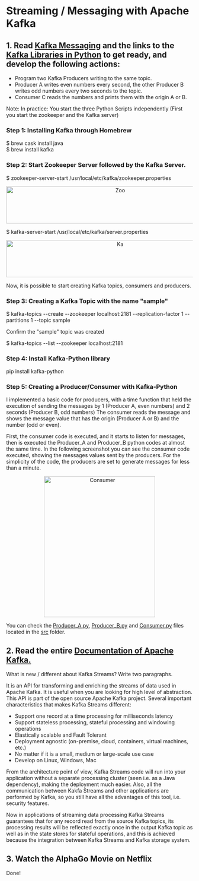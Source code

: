 # Streaming / Messaging with Apache Kafka

## 1. Read [Kafka Messaging](https://towardsdatascience.com/getting-started-with-apache-kafka-in-python-604b3250aa05)  and the links to the [Kafka Libraries in Python](https://github.com/dpkp/kafka-python) to get ready, and develop the following actions:

- Program two Kafka Producers writing to the same topic.
- Producer A writes even numbers every second, the other Producer B writes odd numbers every two seconds to the topic.
- Consumer C reads the numbers and prints them with the origin A or B.

Note: In practice: You start the three Python Scripts independently (First you start the zookeeper and the Kafka server)

### Step 1: Installing Kafka through Homebrew

$ brew cask install java \
$ brew install kafka

### Step 2: Start Zookeeper Server followed by the Kafka Server.

$ zookeeper-server-start /usr/local/etc/kafka/zookeeper.properties 

<p align="center">
<img src="https://github.com/federueda/Apache_Kafka/blob/master/docs/Zookeeper.png" width="600" height="100" title="Zoo">
</p>

$ kafka-server-start /usr/local/etc/kafka/server.properties

<p align="center">
<img src="https://github.com/federueda/Apache_Kafka/blob/master/docs/Kafka_Server.png" width="600" height="100" title="Ka">
</p>

Now, it is possible to start creating Kafka topics, consumers and producers. 

### Step 3: Creating a Kafka Topic with the name "sample"

$ kafka-topics --create --zookeeper localhost:2181 --replication-factor 1 --partitions 1 --topic sample

Confirm the "sample" topic was created

$ kafka-topics --list --zookeeper localhost:2181


### Step 4: Install Kafka-Python library

pip install kafka-python

### Step 5: Creating a Producer/Consumer with Kafka-Python

I implemented a basic code for producers, with a time function that held the execution of sending the messages by 1 (Producer A, even numbers) and 2 seconds (Producer B, odd numbers) The consumer reads the message and shows the message value that has the origin (Producer A or B) and the number (odd or even).

First, the consumer code is executed, and it starts to listen for messages, then is executed the Producer_A and Producer_B python codes at almost the same time. In the following screenshot you can see the consumer code executed, showing the messages values sent by the producers. For the simplicity of the code, the producers are set to generate messages for less than a minute.

<p align="center">
<img src="https://github.com/federueda/Apache_Kafka/blob/master/docs/cons.png" width="300" height="380" title="Consumer">
</p>

You can check the [Producer_A.py](src/Producer_A.py), [Producer_B.py](src/Producer_B.py) and [Consumer.py](src/Consumer.py) files located in the [src](src/) folder.

## 2. Read the entire [Documentation of Apache Kafka.](https://kafka.apache.org/24/documentation/streams/)

What is new / different about Kafka Streams? Write two paragraphs.

It is an API for transforming and enriching the streams of data used in Apache Kafka. It is useful when you are looking for high level of abstraction. This API is part of the open source Apache Kafka project. Several important characteristics that makes Kafka Streams different:

- Support one record at a time processing for milliseconds latency
- Support stateless processing, stateful processing and windowing operations
- Elastically scalable and Fault Tolerant
- Deployment agnostic (on-premise, cloud, containers, virtual machines, etc.)
- No matter if it is a small, medium or large-scale use case
- Develop on Linux, Windows, Mac

From the architecture point of view, Kafka Streams code will run into your application without a separate processing cluster (seen i.e. as a Java dependency), making the deployment much easier. Also, all the communication between Kakfa Streams and other applications are performed by Kafka, so you still have all the advantages of this tool, i.e. security features. 

Now in applications of streaming data processing Kafka Streams guarantees that for any record read from the source Kafka topics, its processing results will be reflected exactly once in the output Kafka topic as well as in the state stores for stateful operations, and this is achieved because the integration between Kafka Streams and Kafka storage system.

## 3. Watch the AlphaGo Movie on Netflix

Done!
